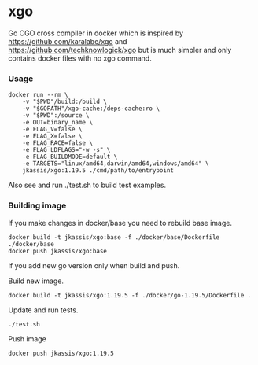 # xgo
Go CGO cross compiler in docker which is inspired by https://github.com/karalabe/xgo and https://github.com/techknowlogick/xgo but is much simpler
and only contains docker files with no xgo command.

### Usage

```
docker run --rm \
    -v "$PWD"/build:/build \
    -v "$GOPATH"/xgo-cache:/deps-cache:ro \
    -v "$PWD":/source \
    -e OUT=binary_name \
    -e FLAG_V=false \
    -e FLAG_X=false \
    -e FLAG_RACE=false \
    -e FLAG_LDFLAGS="-w -s" \
    -e FLAG_BUILDMODE=default \
    -e TARGETS="linux/amd64,darwin/amd64,windows/amd64" \
    jkassis/xgo:1.19.5 ./cmd/path/to/entrypoint
```

Also see and run ./test.sh to build test examples.

### Building image

If you make changes in docker/base you need to rebuild base image.

```
docker build -t jkassis/xgo:base -f ./docker/base/Dockerfile ./docker/base
docker push jkassis/xgo:base
```

If you add new go version only when build and push.

Build new image.
```
docker build -t jkassis/xgo:1.19.5 -f ./docker/go-1.19.5/Dockerfile .
```

Update and run tests.
```
./test.sh
```

Push image
```
docker push jkassis/xgo:1.19.5
```